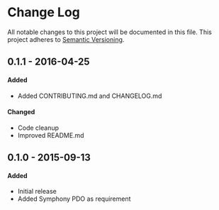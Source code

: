 # Change Log
All notable changes to this project will be documented in this file.
This project adheres to [Semantic Versioning](http://semver.org/).

## 0.1.1 - 2016-04-25
#### Added
- Added CONTRIBUTING.md and CHANGELOG.md

#### Changed
- Code cleanup
- Improved README.md

## 0.1.0 - 2015-09-13
#### Added
- Initial release
- Added Symphony PDO as requirement

[0.1.1]: https://github.com/pointybeard/api_framework/compare/v0.1.0...v0.1.1
